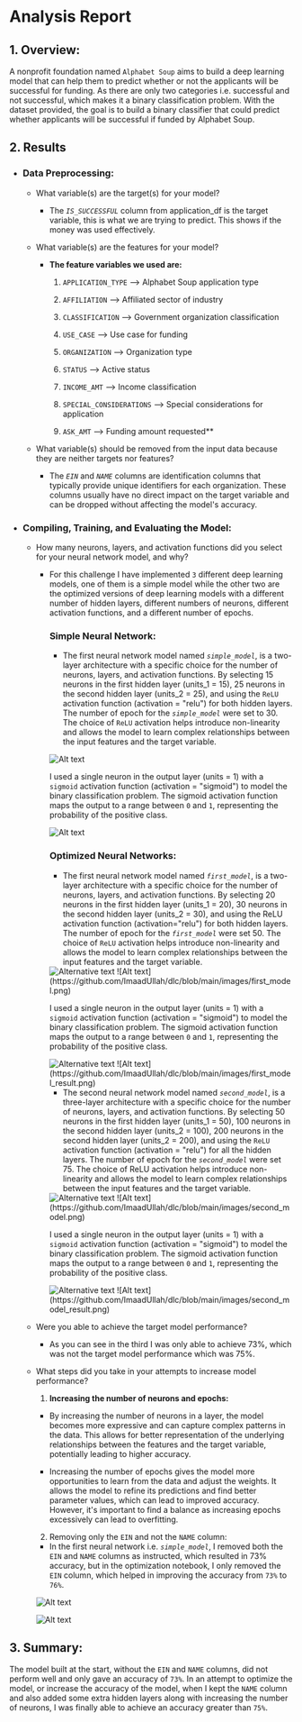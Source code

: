# Analysis Report

## 1.  Overview:

A nonprofit foundation named `Alphabet Soup` aims to build a deep learning model that can help them to predict whether or not the applicants will be successful for funding. As there are only two categories i.e. successful and not successful, which makes it a binary classification problem. With the dataset provided, the goal is to build a binary classifier that could predict whether applicants will be successful if funded by Alphabet Soup.

## 2. Results

* ### Data Preprocessing:
  * What variable(s) are the target(s) for your model?
    * The *`IS_SUCCESSFUL`* column from application_df is the target variable, this is what we are trying to predict. This shows if the money was used effectively.

  * What variable(s) are the features for your model?
    * **The feature variables we used are:**
      1. `APPLICATION_TYPE`       --> Alphabet Soup application type

      2. `AFFILIATION`            --> Affiliated sector of industry

      3. `CLASSIFICATION`         --> Government organization classification

      4. `USE_CASE`               --> Use case for funding

      5. `ORGANIZATION`           --> Organization type

      6. `STATUS`                 --> Active status

      7. `INCOME_AMT`             --> Income classification

      8. `SPECIAL_CONSIDERATIONS` --> Special considerations for application

      9. `ASK_AMT`                --> Funding amount requested**

  * What variable(s) should be removed from the input data because they are neither targets nor features?
    * The *`EIN`* and *`NAME`* columns are identification columns that typically provide unique identifiers for each organization. These columns usually have no direct impact on the target variable and can be dropped without affecting the model's accuracy.

* ### Compiling, Training, and Evaluating the Model:

  * How many neurons, layers, and activation functions did you select for your neural network model, and why?
    * For this challenge I have implemented `3` different deep learning models, one of them is a simple model while the other two are the optimized versions of deep learning models with a different number of hidden layers, different numbers of neurons, different activation functions, and a different number of epochs.
        ### Simple Neural Network:  
        * The first neural network model named *`simple_model`*, is a two-layer architecture with a specific choice for the number of neurons, layers, and activation functions. By selecting 15 neurons in the first hidden layer (units_1 = 15), 25 neurons in the second hidden layer (units_2 = 25), and using the `ReLU` activation function (activation = "relu") for both hidden layers. The number of epoch for the *`simple_model`* were set to 30. The choice of `ReLU` activation helps introduce non-linearity and allows the model to learn complex relationships between the input features and the target variable. 
        
        ![Alt text](https://github.com/ImaadUllah/dlc/blob/main/images/simple_model.png)

      I used a single neuron in the output layer (units = 1) with a `sigmoid` activation function (activation = "sigmoid") to model the binary classification problem. The sigmoid activation function maps the output to a range between `0` and `1`, representing the probability of the positive class.
        
        ![Alt text](https://github.com/ImaadUllah/dlc/blob/main/images/simple_model_result.png)

        ### Optimized Neural Networks:
     
        * The first neural network model named *`first_model`*, is a two-layer architecture with a specific choice for the number of neurons, layers, and activation functions. By selecting 20 neurons in the first hidden layer (units_1 = 20), 30 neurons in the second hidden layer (units_2 = 30), and using the ReLU activation function (activation="relu") for both hidden layers. The number of epoch for the *`first_model`* were set 50. The choice of `ReLU` activation helps introduce non-linearity and allows the model to learn complex relationships between the input features and the target variable. 

        <img src="images/first_model.PNG" alt="Alternative text" />
        ![Alt text](https://github.com/ImaadUllah/dlc/blob/main/images/first_model.png)
        
        I used a single neuron in the output layer (units = 1) with a `sigmoid` activation function (activation = "sigmoid") to model the binary classification problem. The sigmoid activation function maps the output to a range between `0` and `1`, representing the probability of the positive class.
        
        <img src="images/first_model_result.PNG" alt="Alternative text" />
        ![Alt text](https://github.com/ImaadUllah/dlc/blob/main/images/first_model_result.png)

        * The second neural network model named *`second_model`*, is a three-layer architecture with a specific choice for the number of neurons, layers, and activation functions. By selecting 50 neurons in the first hidden layer (units_1 = 50), 100 neurons in the second hidden layer (units_2 = 100), 200 neurons in the second hidden layer (units_2 = 200), and using the `ReLU` activation function (activation = "relu") for all the hidden layers. The number of epoch for the *`second_model`* were set 75. The choice of ReLU activation helps introduce non-linearity and allows the model to learn complex relationships between the input features and the target variable. 

        <img src="images/second_model.PNG" alt="Alternative text" />
        ![Alt text](https://github.com/ImaadUllah/dlc/blob/main/images/second_model.png)
        
        I used a single neuron in the output layer (units = 1) with a `sigmoid` activation function (activation = "sigmoid") to model the binary classification problem. The sigmoid activation function maps the output to a range between `0` and `1`, representing the probability of the positive class.
        
        <img src="images/second_model_result.PNG" alt="Alternative text" />
        ![Alt text](https://github.com/ImaadUllah/dlc/blob/main/images/second_model_result.png)
    
  * Were you able to achieve the target model performance?
    
     * As you can see in the third I was only able to achieve 73%, which was not the target model performance which was 75%.

  * What steps did you take in your attempts to increase model performance?
    1.  **Increasing the number of neurons and epochs:**
      * By increasing the number of neurons in a layer, the model becomes more expressive and can capture complex patterns in the data. This allows for better representation of the underlying relationships between the features and the target variable, potentially leading to higher accuracy.
      
      * Increasing the number of epochs gives the model more opportunities to learn from the data and adjust the weights. It allows the model to refine its predictions and find better parameter values, which can lead to improved accuracy. However, it's important to find a balance as increasing epochs excessively can lead to overfitting.
    
    2. Removing only the `EIN` and not the `NAME` column: 
      * In the first neural network i.e. *`simple_model`*, I removed both the `EIN` and `NAME` columns as instructed, which resulted in 73% accuracy, but in the optimization notebook, I only removed the `EIN` column, which helped in improving the accuracy from `73%` to `76%`.
      
     ![Alt text](https://github.com/ImaadUllah/dlc/blob/main/images/dropping_EIN.png)

     ![Alt text](https://github.com/ImaadUllah/dlc/blob/main/images/NAME_value_counts.png)


## 3. Summary:

The model built at the start, without the `EIN` and `NAME` columns, did not perform well and only gave an accuracy of `73%`. In an attempt to optimize the model, or increase the accuracy of the model, when I kept the `NAME` column and also added some extra hidden layers along with increasing the number of neurons, I was finally able to achieve an accuracy greater than `75%`.
